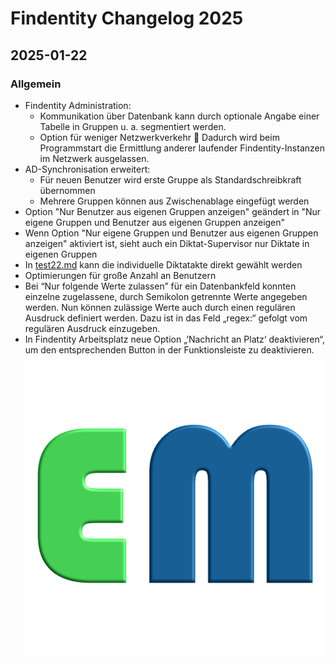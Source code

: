 # Findentity Changelog 2025

## 2025-01-22

### Allgemein
- Findentity Administration:
  - Kommunikation über Datenbank kann durch optionale Angabe einer Tabelle in Gruppen u. a. segmentiert werden.
  - Option für weniger Netzwerkverkehr  Dadurch wird beim Programmstart die Ermittlung anderer laufender Findentity-Instanzen im Netzwerk ausgelassen.
- AD-Synchronisation erweitert:
  - Für neuen Benutzer wird erste Gruppe als Standardschreibkraft übernommen
  - Mehrere Gruppen können aus Zwischenablage eingefügt werden
- Option "Nur Benutzer aus eigenen Gruppen anzeigen" geändert in "Nur eigene Gruppen und Benutzer aus eigenen Gruppen anzeigen"
- Wenn Option "Nur eigene Gruppen und Benutzer aus eigenen Gruppen anzeigen" aktiviert ist, sieht auch ein Diktat-Supervisor nur Diktate in eigenen Gruppen
- In [test22.md](../Findentity%20Hilfe/Arbeiten%20mit%20Findentity/test22.md) kann die individuelle Diktatakte direkt gewählt werden
- Optimierungen für große Anzahl an Benutzern
- Bei “Nur folgende Werte zulassen” für ein Datenbankfeld konnten einzelne zugelassene, durch Semikolon getrennte Werte angegeben werden. Nun können zulässige Werte auch durch einen regulären Ausdruck definiert werden. Dazu ist in das Feld „regex:“ gefolgt vom regulären Ausdruck einzugeben.
- In Findentity Arbeitsplatz neue Option „‘Nachricht an Platz‘ deaktivieren“, um den entsprechenden Button in der Funktionsleiste zu deaktivieren.
![Logo ecomofa.png](../../static/img/Logo%20ecomofa.png)